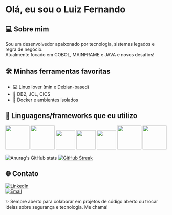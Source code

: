 # Olá, eu sou o Luiz Fernando

## 💻 Sobre mim
Sou um desenvolvedor apaixonado por tecnologia, sistemas legados e regra de negócio.  
Atualmente focado em COBOL, MAINFRAME e JAVA e novos desafios!

## 🛠️ Minhas ferramentas favoritas
- 💻 Linux lover (min e Debian-based)
- 🔐 DB2, JCL, CICS
- 🐳 Docker e ambientes isolados

## 🧠 Linguagens/frameworks que eu utilizo

<div>
  <img width="75px" src="https://cdn.jsdelivr.net/gh/devicons/devicon@latest/icons/html5/html5-original-wordmark.svg" />
  <img width="75px" src="https://cdn.jsdelivr.net/gh/devicons/devicon@latest/icons/css3/css3-plain-wordmark.svg" />
  <img width="60px" src="https://cdn.jsdelivr.net/gh/devicons/devicon@latest/icons/javascript/javascript-plain.svg" />
  <img width="60px" src="https://cdn.jsdelivr.net/gh/devicons/devicon@latest/icons/typescript/typescript-plain.svg" />
  <img width="60px" src="https://cdn.jsdelivr.net/gh/devicons/devicon@latest/icons/sass/sass-original.svg" />
  <img width="75px" src="https://cdn.jsdelivr.net/gh/devicons/devicon@latest/icons/mysql/mysql-original-wordmark.svg" />
  <img width="75px" src="https://cdn.jsdelivr.net/gh/devicons/devicon@latest/icons/react/react-original.svg" />

</div>

![Anurag's GitHub stats](https://github-readme-stats.vercel.app/api?username=Luiz-F-Brogiato&show_icons=true&theme=transparent)
[![GitHub Streak](https://streak-stats.demolab.com/?user=Luiz-F-Brogiato)](https://git.io/streak-stats)

## 🌐 Contato
[![LinkedIn](https://img.shields.io/badge/-LinkedIn-0A66C2?style=flat-square&logo=linkedin&logoColor=white)](https://www.linkedin.com/in/luiz-brogiato/)  
[![Email](https://img.shields.io/badge/-Email-D14836?style=flat-square&logo=gmail&logoColor=white)](mailto:brogiatoluizfernando@gmail.com)


✨ Sempre aberto para colaborar em projetos de código aberto ou trocar ideias sobre segurança e tecnologia. Me chama!




